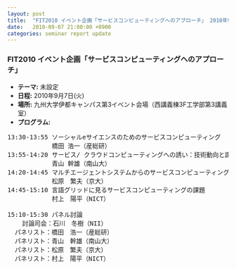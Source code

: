 ```yaml
---
layout: post
title:  "FIT2010 イベント企画「サービスコンピューティングへのアプローチ」 2010年9月7日(火)"
date:   2010-09-07 21:00:00 +0900
categories: seminar report update
---
```


### FIT2010 イベント企画「サービスコンピューティングへのアプローチ」
- __テーマ:__ 未設定
- __日程:__ 2010年9月7日(火)
- __場所:__ 九州大学伊都キャンパス第3イベント会場（西講義棟3F工学部第3講義室）
- __プログラム:__


<pre>
13:30-13:55 ソーシャルeサイエンスのためのサービスコンピューティング
            橋田 浩一（産総研）
13:55-14:20 サービス/ クラウドコンピューティングへの誘い：技術動向と課題
            青山 幹雄（南山大）
14:20-14:45 マルチエージェントシステムからのサービスコンピューティングへのアプローチ
            松原　繁夫（京大）
14:45-15:10 言語グリッドに見るサービスコンピューティングの課題
            村上　陽平（NICT）

15:10-15:30 パネル討論
    討論司会：石川　冬樹（NII）
  パネリスト：橋田　浩一（産総研）
  パネリスト：青山　幹雄（南山大）
  パネリスト：松原　繁夫（京大）
  パネリスト：村上　陽平（NICT）
</pre>

